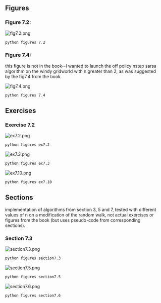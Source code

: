## Figures

### Figure 7.2:

![fig7.2.png](plots/fig7.2.png)


```bash
python figures 7.2
```

### Figure 7.4:

this figure is not in the book--I wanted to launch the off policy nstep sarsa algorithm on the windy gridworld with n greater than 2, as was suggested by the fig7.4 from the book

![fig7.4.png](plots/fig7.4.png)


```bash
python figures 7.4
```

## Exercises

### Exercise 7.2

![ex7.2.png](plots/ex7.2.png)

```bash
python figures ex7.2
```

![ex7.3.png](plots/ex7.3.png)

```bash
python figures ex7.3
```

![ex7.10.png](plots/ex7.10.png)

```bash
python figures ex7.10
```

## Sections

implementation of algorithms from section 3, 5 and 7, tested with different values of n on a modification of the random walk, not actual exercises or figures from the book (but uses pseudo-code from corresponding sections).

### Section 7.3


![section7.3.png](plots/section7.3.png)

```bash
python figures section7.3
```

![section7.5.png](plots/section7.5.png)

```bash
python figures section7.5
```

![section7.6.png](plots/section7.6.png)

```bash
python figures section7.6
```
